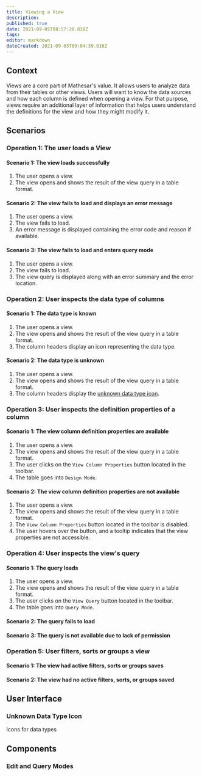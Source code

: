 ```yaml
---
title: Viewing a View
description: 
published: true
date: 2021-09-05T08:57:28.838Z
tags: 
editor: markdown
dateCreated: 2021-09-03T09:04:39.016Z
---
```


## Context

Views are a core part of Mathesar's value. It allows users to analyze data from their tables or other views. Users will want to know the data sources and how each column is defined when opening a view. For that purpose, views require an additional layer of information that helps users understand the definitions for the view and how they might modify it.

## Scenarios

### Operation 1: The user loads a View

#### Scenario 1: The view loads successfully

1. The user opens a view.
2. The view opens and shows the result of the view query in a table format.

#### Scenario 2: The view fails to load and displays an error message

1. The user opens a view.
2. The view fails to load.
3. An error message is displayed containing the error code and reason if available.

#### Scenario 3: The view fails to load and enters query mode

1. The user opens a view.
2. The view fails to load.
3. The view query is displayed along with an error summary and the error location.

### Operation 2: User inspects the data type of columns

#### Scenario 1: The data type is known

1. The user opens a view.
2. The view opens and shows the result of the view query in a table format.
3. The column headers display an icon representing the data type.

#### Scenario 2: The data type is unknown

1. The user opens a view.
2. The view opens and shows the result of the view query in a table format.
3. The column headers display the [unknown data type icon](#unknown-data-type-icon).

### Operation 3: User inspects the definition properties of a column

#### Scenario 1: The view column definition properties are available

1. The user opens a view.
2. The view opens and shows the result of the view query in a table format.
3. The user clicks on the `View Column Properties` button located in the toolbar.
4. The table goes into `Design Mode`.

#### Scenario 2: The view column definition properties are not available

1. The user opens a view.
2. The view opens and shows the result of the view query in a table format.
3. The `View Column Properties` button located in the toolbar is disabled.
4. The user hovers over the button, and a tooltip indicates that the view properties are not accessible.

### Operation 4: User inspects the view's query

#### Scenario 1: The query loads

1. The user opens a view.
2. The view opens and shows the result of the view query in a table format.
3. The user clicks on the `View Query` button located in the toolbar.
4. The table goes into `Query Mode`.

#### Scenario 2: The query fails to load

#### Scenario 3: The query is not available due to lack of permission

### Operation 5: User filters, sorts or groups a view

#### Scenario 1: The view had active filters, sorts or groups saves

#### Scenario 2: The view had no active filters, sorts, or groups saved

## User Interface

### Unknown Data Type Icon

Icons for data types

## Components

### Edit and Query Modes
